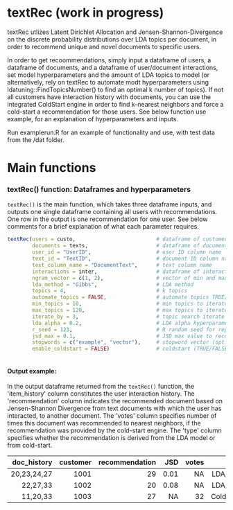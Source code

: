 # textRec (work in progress)
textRec utlizes Latent Dirichlet Allocation and Jensen-Shannon-Divergence on the discrete probability distributions over LDA topics per document, in order to recommend unique and novel documents to specific users.

In order to get recoommendations, simply input a dataframe of users, a dataframe of documents, and a dataframe of user/document interactions, set model hyperparameters and the amount of LDA topics to model (or alternatively, rely on textRec to automate modt hyperparameters using ldatuning::FindTopicsNumber() to find an optimal k number of topics). If not all customers have interaction history with documents, you can use the integrated ColdStart engine in order to find k-nearest neighbors and force a cold-start a recommendation for those users. See below function use example, for an explanation of hyperparameters and inputs. 

Run examplerun.R for an example of functionality and use, with test data from the /dat folder. 

# Main functions

### textRec() function: Dataframes and hyperparameters

```textRec()``` is the main function, which takes three dataframe inputs, and outputs one single dataframe containing all users with recommendations. One row in the output is one recommendation for one user. See below comments for a brief explanation of what each parameter requires. 

```R 
textRec(users = custo,                          # dataframe of customers/users
        documents = texts,                      # dataframe of documents
        user_id = "UserID",                     # user ID column name
        text_id = "TextID",                     # document ID column name
        text_column_name = "DocumentText",      # text column name
        interactions = inter,                   # dataframe of interactions
        ngram_vector = c(1, 2),                 # vector of min and max ngrams
        lda_method = "Gibbs",                   # LDA method
        topics = 4,                             # k topics
        automate_topics = FALSE,                # automate topics TRUE/FALSE
        min_topics = 10,                        # min topics to iterate from (optional)
        max_topics = 120,                       # max topics to iterate to (optional)
        iterate_by = 3,                         # topic search iterate by (optional)
        lda_alpha = 0.2,                        # LDA alpha hyperparameter (optional)
        r_seed = 123,                           # R random seed for repex (optional)
        jsd_max = 0.1,                          # JSD max value to recommend (optional)
        stopwords = c("example", "vector"),     # stopword vector (optional)
        enable_coldstart = FALSE)               # coldstart (TRUE/FALSE)
        
```

#### Output example:

In the output dataframe returned from the ```textRec()``` function, the 'item_history' column constitutes the user interaction history. The 'recommendation' column indicates the recommended document based on Jensen-Shannon Divergence from text documents with which the user has interacted, to another document. The 'votes' column specifies number of times this document was recommended to nearest neighbors, if the recommendation was provided by the cold-start engine. The 'type' column specifies whether the recommendation is derived from the LDA model or from cold-start.

| doc_history    | customer   |	recommendation  |	JSD   | votes  | type   |
|----------------:|-----------:|-----------------:|----------:|------------:|-------:|
| 20,23,24,27     |     1001   |	           29   |	0.01      | NA	      | LDA_JSD  |
| 22,27,33        |     1002   |	           20   |	0.08      | NA	      | LDA_JSD   |
| 11,20,33        |     1003   |	           27   |	NA        | 32	      | ColdStart   |


